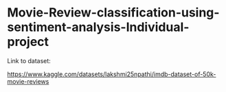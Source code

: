 # Movie-Review-classification-using-sentiment-analysis-Individual-project


Link to dataset:

https://www.kaggle.com/datasets/lakshmi25npathi/imdb-dataset-of-50k-movie-reviews
